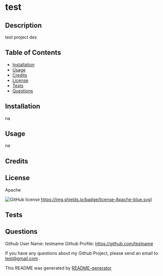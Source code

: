 # test
  
  ## Description
  test project des

  ## Table of Contents
  - [Installation](#installation)
  - [Usage](#usage)
  - [Credits](#credits)
  - [License](#license)
  - [Tests](#tests)
  - [Questions](#questions)

  ## Installation
  na
  
  ## Usage
  na

  ## Credits
  

  ## License 
  Apache

  ![GitHub license](https://img.shields.io/badge/license-Apache-blue.svg)
    https://img.shields.io/badge/license-Apache-blue.svg)
  

  ## Tests

  

  ## Questions
  Github User Name: testname
  Github Profile: https://github.com/testname

  If you have any questions about my Github Project, please send an email to test@gmail.com .

  This README was generated by [README-generator](https://github.com/ChelseaLuevano/M9-ReadMe-Generator)
